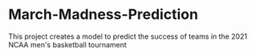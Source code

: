 # March-Madness-Prediction
This project creates a model to predict the success of teams in the 2021 NCAA men's basketball tournament
